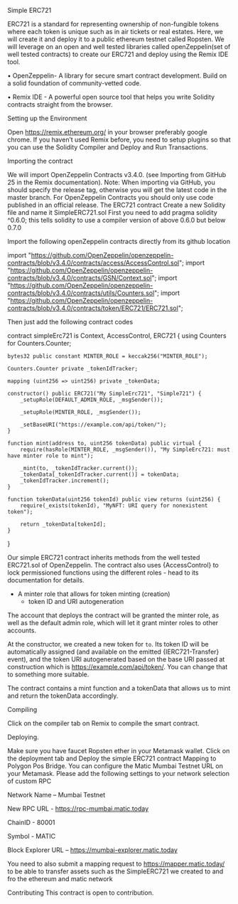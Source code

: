 Simple ERC721 

ERC721 is a standard for representing ownership of non-fungible tokens where each token is unique such as in air tickets or real estates. Here, we will create it and deploy it to a public ethereum testnet called Ropsten. We will leverage on an open and well tested libraries called openZeppelin(set of well tested contracts) to create our ERC721 and deploy using the Remix IDE tool.

•	OpenZeppelin- A library for secure smart contract development. Build on a solid foundation of community-vetted code.

•	Remix IDE -  A powerful open source tool that helps you write Solidity contracts straight from the browser.

Setting up the Environment

Open https://remix.ethereum.org/  in your browser preferably google chrome.
If you haven’t used Remix before, you need to setup plugins so that you can use the Solidity Compiler and Deploy and Run Transactions.
 
Importing the contract
   
We will import OpenZeppelin Contracts v3.4.0. (see Importing from GitHub 25 in the Remix documentation).
Note: When importing via GitHub, you should specify the release tag, otherwise you will get the latest code in the master branch. For OpenZeppelin Contracts you should only use code published in an official release.
The ERC721 contract
Create a new Solidity file and name it SimpleERC721.sol
First you need to add pragma solidity ^0.6.0; this tells solidity to use a compiler version of above 0.6.0 but below 0.7.0

 Import the following openZeppelin contracts directly from its github location

import "https://github.com/OpenZeppelin/openzeppelin-contracts/blob/v3.4.0/contracts/access/AccessControl.sol";
import "https://github.com/OpenZeppelin/openzeppelin-contracts/blob/v3.4.0/contracts/GSN/Context.sol";
import "https://github.com/OpenZeppelin/openzeppelin-contracts/blob/v3.4.0/contracts/utils/Counters.sol";
import "https://github.com/OpenZeppelin/openzeppelin-contracts/blob/v3.4.0/contracts/token/ERC721/ERC721.sol";

Then just add the following contract codes

contract simpleErc721 is Context, AccessControl, ERC721 {
    using Counters for Counters.Counter;

    bytes32 public constant MINTER_ROLE = keccak256("MINTER_ROLE");

    Counters.Counter private _tokenIdTracker;
    
    mapping (uint256 => uint256) private _tokenData;

    constructor() public ERC721("My SimpleErc721", "Simple721") {
        _setupRole(DEFAULT_ADMIN_ROLE, _msgSender());

        _setupRole(MINTER_ROLE, _msgSender());

        _setBaseURI("https://example.com/api/token/");
    }

    function mint(address to, uint256 tokenData) public virtual {
        require(hasRole(MINTER_ROLE, _msgSender()), "My SimpleErc721: must have minter role to mint");

        _mint(to, _tokenIdTracker.current());
        _tokenData[_tokenIdTracker.current()] = tokenData;
        _tokenIdTracker.increment();
    }

    function tokenData(uint256 tokenId) public view returns (uint256) {
        require(_exists(tokenId), "MyNFT: URI query for nonexistent token");

        return _tokenData[tokenId];
    }
}

Our simple ERC721 contract inherits methods from the well tested ERC721.sol of OpenZeppelin.
The contract also uses {AccessControl} to lock permissioned functions using the
 different roles - head to its documentation for details.

- A minter role that allows for token minting (creation)
  - token ID and URI autogeneration

The account that deploys the contract will be granted the minter
  role, as well as the default admin role, which will let it grant minter
  roles to other accounts.

At the constructor, we created a new token for `to`. Its token ID will be automatically
      assigned (and available on the emitted {IERC721-Transfer} event), and the token
   URI autogenerated based on the base URI passed at construction which is https://example.com/api/token/. You can change that to something more suitable.

The contract contains a mint function and a tokenData that allows us to mint and return the tokenData accordingly.

Compiling

Click on the compiler tab on Remix to compile the smart contract.

Deploying.

Make sure you have faucet Ropsten ether in your Metamask wallet. Click on the deployment tab and Deploy the simple ERC721 contract
Mapping to Polygon Pos Bridge.
You can configure the Matic Mumbai Testnet URL on your Metamask.
Please add the following settings to your network selection of custom RPC

Network Name – Mumbai Testnet

New RPC URL  - https://rpc-mumbai.matic.today

ChainID  - 80001

Symbol  - MATIC

Block Explorer URL – https://mumbai-explorer.matic.today

You need to also submit a mapping request to https://mapper.matic.today/ to be able to transfer assets such as the SimpleERC721 we created to and fro the ethereum and matic network

Contributing
This contract is open to contribution.
